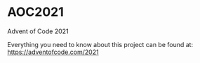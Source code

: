 # AOC2021
Advent of Code 2021

Everything you need to know about this project can be found at: https://adventofcode.com/2021
